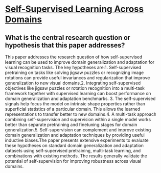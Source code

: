 # [Self-Supervised Learning Across Domains](https://arxiv.org/abs/2007.12368)

## What is the central research question or hypothesis that this paper addresses?

This paper addresses the research question of how self-supervised learning can be used to improve domain generalization and adaptation for visual recognition tasks. The key hypotheses are:1. Self-supervised pretraining on tasks like solving jigsaw puzzles or recognizing image rotations can provide useful invariances and regularization that improve generalization to new visual domains.2. Integrating self-supervised objectives like jigsaw puzzles or rotation recognition into a multi-task framework together with supervised learning can boost performance on domain generalization and adaptation benchmarks. 3. The self-supervised signals help focus the model on intrinsic shape properties rather than superficial statistics of a particular domain. This allows the learned representations to transfer better to new domains.4. A multi-task approach combining self-supervision and supervision within a single model works better than separate pretraining and finetuning stages for domain generalization.5. Self-supervision can complement and improve existing domain generalization and adaptation techniques by providing useful inductive biases.The paper presents extensive experiments to evaluate these hypotheses on standard domain generalization and adaptation datasets using self-supervised pretraining, multi-task learning, and combinations with existing methods. The results generally validate the potential of self-supervision for improving robustness across visual domains.

